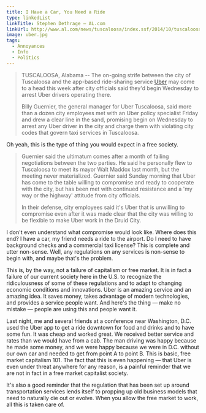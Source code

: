 ```yaml
---
title: I Have a Car, You Need a Ride
type: linkedList
linkTitle: Stephen Dethrage — AL.com
linkUrl: http://www.al.com/news/tuscaloosa/index.ssf/2014/10/tuscaloosa_gives_uber_ultimatu.html
image: uber.jpg
tags:
  - Annoyances
  - Info
  - Politics
---
```


<blockquote>
<p>TUSCALOOSA, Alabama -- The on-going strife between the city of Tuscaloosa and the app-based ride-sharing service&nbsp;<a href="https://www.uber.com/">Uber</a>&nbsp;may come to a head this week after city officials&nbsp;said they'd begin Wednesday to arrest&nbsp;Uber drivers operating there.&nbsp;</p>

<p>Billy Guernier, the general manager for Uber Tuscaloosa, said more than a dozen city employees met with an Uber policy specialist Friday and drew a clear line in the sand, promising begin on Wednesday to arrest any Uber driver in the city and charge them with violating city codes that govern taxi services in Tuscaloosa.</p>
</blockquote>

<p>Oh yeah, this is the type of thing you would expect in a free society.</p>

<blockquote>
<p>Guernier said the ultimatum comes&nbsp;after a month of failing negotiations between the two parties. He said he personally flew&nbsp;to Tuscaloosa to meet its mayor Walt Maddox last month, but the meeting never materialized.&nbsp;Guernier said Sunday morning that Uber has come to the table willing to compromise and ready to cooperate with the city, but has been met with continued resistance and a 'my way or the highway' attitude from city officials.&nbsp;</p>

<p>In their defense, city employees said it's Uber that is unwilling to compromise even after it was&nbsp;made clear that the city was&nbsp;willing to be flexible to make Uber work in the Druid City.</p>
</blockquote>

<p>I don't even understand what compromise would look like. Where does this end? I have a car, my friend needs a ride to the airport. Do I need to have background checks and a commercial taxi license? This is complete and utter non-sense. Well, any regulations on any services is non-sense to begin with, and maybe that's the problem.</p>

<p>This is, by the way, not a failure of capitalism or free market. It is in fact a failure of our current society here in the U.S. to recognize the ridiculousness of some of these regulations and to adapt to changing economic conditions and innovations. Uber is an amazing service and an amazing idea. It saves money, takes advantage of modern technologies, and provides a service people want. And here's the thing — make no mistake — people are using this and people want it.</p>

<p>Last night, me and several friends at a conference near Washington, D.C. used the Uber app to get a ride downtown for food and drinks and to have some fun. It was cheap and worked great. We received better service and rates than we would have from a cab. The man driving was happy because he made some money, and we were happy because we were in D.C. without our own car and needed to get from point A to point B. This is basic, free market capitalism 101. The fact that this is even happening — that Uber is even under threat anywhere for any reason, is a painful reminder that we are not in fact in a free market capitalist society.</p>

<p>It's also a good reminder that the regulation that has been set up around transportation services lends itself to propping up old business models that need to naturally die out or evolve. When you allow the free market to work, all this is taken care of.</p>
